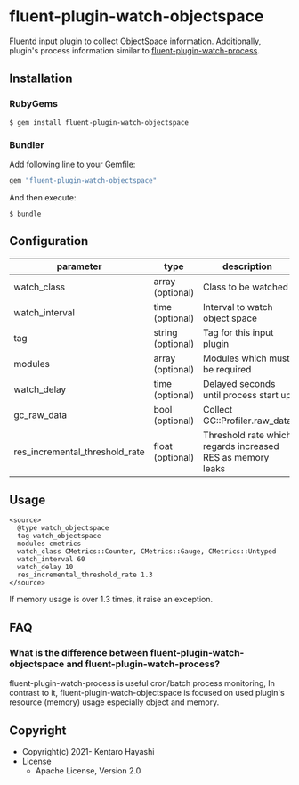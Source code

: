 # fluent-plugin-watch-objectspace

[Fluentd](https://fluentd.org/) input plugin to collect ObjectSpace information.
Additionally, plugin's process information similar to 
[fluent-plugin-watch-process](https://github.com/y-ken/fluent-plugin-watch-process).

## Installation

### RubyGems

```
$ gem install fluent-plugin-watch-objectspace
```

### Bundler

Add following line to your Gemfile:

```ruby
gem "fluent-plugin-watch-objectspace"
```

And then execute:

```
$ bundle
```

## Configuration


| parameter                      | type              | description                                                | default             |
|--------------------------------|-------------------|------------------------------------------------------------|---------------------|
| watch_class                    | array (optional)  | Class to be watched                                        |                     |
| watch_interval                 | time (optional)   | Interval to watch object space                             | `60`                |
| tag                            | string (optional) | Tag for this input plugin                                  | `watch_objectspace` |
| modules                        | array (optional)  | Modules which must be required                             |                     |
| watch_delay                    | time (optional)   | Delayed seconds until process start up                     | `60`                |
| gc_raw_data                    | bool (optional)   | Collect GC::Profiler.raw_data                              |                     |
| res_incremental_threshold_rate | float (optional)  | Threshold rate which regards increased RES as memory leaks | `1.3`               |

## Usage


```
<source>
  @type watch_objectspace
  tag watch_objectspace
  modules cmetrics
  watch_class CMetrics::Counter, CMetrics::Gauge, CMetrics::Untyped
  watch_interval 60
  watch_delay 10
  res_incremental_threshold_rate 1.3
</source>
```

If memory usage is over 1.3 times, it raise an exception.

## FAQ

### What is the difference between fluent-plugin-watch-objectspace and fluent-plugin-watch-process?

fluent-plugin-watch-process is useful cron/batch process monitoring, In contrast to it, fluent-plugin-watch-objectspace is
focused on used plugin's resource (memory) usage especially object and memory.

## Copyright

* Copyright(c) 2021- Kentaro Hayashi
* License
  * Apache License, Version 2.0
